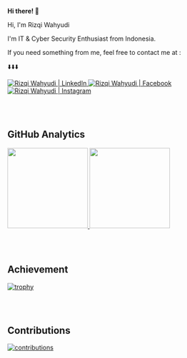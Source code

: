 <b> Hi there! 👋 </b>

<p>  Hi, I'm Rizqi Wahyudi </p>
  <p> I'm IT & Cyber Security Enthusiast from Indonesia.</p>
    <p> If you need something from me, feel free to contact me at : </p>
      <p> ⬇️⬇️⬇️ </p>

<a href="https://www.linkedin.com/in/rizqi-wahyudi57">
  <img src="https://img.shields.io/badge/LinkedIn-%230077B5.svg?&style=flat-square&logo=linkedin&logoColor=white" alt="Rizqi Wahyudi | LinkedIn" target="_blank">
</a>

<a href="https://www.facebook.com/yudi.ispersija">
  <img src="https://img.shields.io/badge/Facebook-%231877F2.svg?&style=flat-square&logo=facebook&logoColor=white" alt="Rizqi Wahyudi | Facebook" target="_blank">
</a>

<a href="https://www.instagram.com/rizqi_wahyudi.57/">
  <img src="https://img.shields.io/badge/Instagram-%23E4405F.svg?&style=flat-square&logo=instagram&logoColor=white" alt="Rizqi Wahyudi | Instagram" target="_blank">
</a>

<br> <br>
<!-- ![GitHub stats](https://github-readme-stats.vercel.app/api?username=rizqiwahyudi&count_private=true&show_icons=true&include_all_commits=true&theme=material-palenight) -->
## GitHub Analytics

<p align="left">
<a href="https://github.com/rizqiwahyudi">
  <img height="180em" src="https://github-readme-stats-eight-theta.vercel.app/api?username=rizqiwahyudi&show_icons=true&theme=material-palenight&include_all_commits=true&count_private=true"/>
  <img height="180em" src="https://github-readme-stats-eight-theta.vercel.app/api/top-langs/?username=rizqiwahyudi&layout=compact&langs_count=8&theme=material-palenight"/>
</a>
</p>

<br><br>
## Achievement
[![trophy](https://github-profile-trophy.vercel.app/?username=rizqiwahyudi&theme=onedark&no-bg=false)](https://github.com/rizqiwahyudi)

<br/><br/>
## Contributions

[![contributions](https://github-readme-activity-graph.vercel.app/graph?username=rizqiwahyudi&theme=github-compact&area=true)](https://github.com/rizqiwahyudi)
